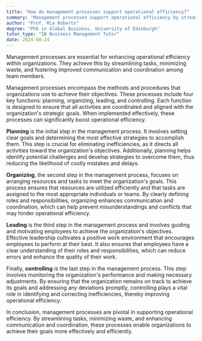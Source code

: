 ```yaml
---
title: "How do management processes support operational efficiency?"
summary: "Management processes support operational efficiency by streamlining tasks, reducing waste, and improving communication and coordination within the organisation."
author: "Prof. Mia Roberts"
degree: "PhD in Global Business, University of Edinburgh"
tutor_type: "IB Business Management Tutor"
date: 2024-08-24
---
```


Management processes are essential for enhancing operational efficiency within organizations. They achieve this by streamlining tasks, minimizing waste, and fostering improved communication and coordination among team members.

Management processes encompass the methods and procedures that organizations use to achieve their objectives. These processes include four key functions: planning, organizing, leading, and controlling. Each function is designed to ensure that all activities are coordinated and aligned with the organization's strategic goals. When implemented effectively, these processes can significantly boost operational efficiency.

**Planning** is the initial step in the management process. It involves setting clear goals and determining the most effective strategies to accomplish them. This step is crucial for eliminating inefficiencies, as it directs all activities toward the organization's objectives. Additionally, planning helps identify potential challenges and develop strategies to overcome them, thus reducing the likelihood of costly mistakes and delays.

**Organizing**, the second step in the management process, focuses on arranging resources and tasks to meet the organization's goals. This process ensures that resources are utilized efficiently and that tasks are assigned to the most appropriate individuals or teams. By clearly defining roles and responsibilities, organizing enhances communication and coordination, which can help prevent misunderstandings and conflicts that may hinder operational efficiency.

**Leading** is the third step in the management process and involves guiding and motivating employees to achieve the organization's objectives. Effective leadership cultivates a positive work environment that encourages employees to perform at their best. It also ensures that employees have a clear understanding of their roles and responsibilities, which can reduce errors and enhance the quality of their work.

Finally, **controlling** is the last step in the management process. This step involves monitoring the organization's performance and making necessary adjustments. By ensuring that the organization remains on track to achieve its goals and addressing any deviations promptly, controlling plays a vital role in identifying and correcting inefficiencies, thereby improving operational efficiency.

In conclusion, management processes are pivotal in supporting operational efficiency. By streamlining tasks, minimizing waste, and enhancing communication and coordination, these processes enable organizations to achieve their goals more effectively and efficiently.
    